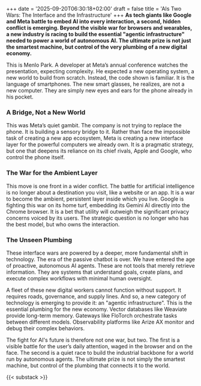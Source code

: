 +++
date = '2025-09-20T06:30:18+02:00'
draft = false
title = 'AIs Two Wars: The Interface and the Infrastructure'
+++
**As tech giants like Google and Meta battle to embed AI into every interaction, a second, hidden conflict is emerging. Beyond the visible war for browsers and wearables, a new industry is racing to build the essential "agentic infrastructure" needed to power a world of autonomous AI. The ultimate prize is not just the smartest machine, but control of the very plumbing of a new digital economy.**

This is Menlo Park. A developer at Meta’s annual conference watches the presentation, expecting complexity. He expected a new operating system, a new world to build from scratch. Instead, the code shown is familiar. It is the language of smartphones. The new smart glasses, he realizes, are not a new computer. They are simply new eyes and ears for the phone already in his pocket.

### A Bridge, Not a New World

This was Meta’s quiet gambit. The company is not trying to replace the phone. It is building a sensory bridge to it. Rather than face the impossible task of creating a new app ecosystem, Meta is creating a new interface layer for the powerful computers we already own. It is a pragmatic strategy, but one that deepens its reliance on its chief rivals, Apple and Google, who control the phone itself.

### The War for the Ambient Layer

This move is one front in a wider conflict. The battle for artificial intelligence is no longer about a destination you visit, like a website or an app. It is a war to become the ambient, persistent layer inside which you live. Google is fighting this war on its home turf, embedding its Gemini AI directly into the Chrome browser. It is a bet that utility will outweigh the significant privacy concerns voiced by its users. The strategic question is no longer who has the best model, but who owns the interaction.

### The Unseen Plumbing

These interface wars are powered by a deeper, more fundamental shift in technology. The era of the passive chatbot is over. We have entered the age of proactive, autonomous AI agents. These are not tools that merely retrieve information. They are systems that understand goals, create plans, and execute complex workflows with minimal human oversight.

A fleet of these new digital workers cannot function without support. It requires roads, governance, and supply lines. And so, a new category of technology is emerging to provide it: an "agentic infrastructure". This is the essential plumbing for the new economy. Vector databases like Weaviate provide long-term memory. Gateways like FloTorch orchestrate tasks between different models. Observability platforms like Arize AX monitor and debug their complex behaviors.

The fight for AI's future is therefore not one war, but two. The first is a visible battle for the user’s daily attention, waged in the browser and on the face. The second is a quiet race to build the industrial backbone for a world run by autonomous agents. The ultimate prize is not simply the smartest machine, but control of the plumbing that connects it to the world.

{{< substack >}}
